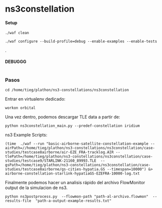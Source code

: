 # ns3constellation



#### Setup 


```
./waf clean  

./waf configure --build-profile=debug --enable-examples --enable-tests 
```
.
#### DEBUGGG
```./waf --command-template="gdb %s" --run src/satellite-constellation/examples/basic-constellation-example
```

### Pasos
```
cd /home/tieg/plathon/ns3-constellations/ns3constellation
```

Entrar en virtualenv dedicado:
```
workon orbital 
```
Una vez dentro, podemos descargar TLE data a partir de:

```
python ns3constellation_main.py --predef-constellation iridium 

```




ns3 Example Scripts:


```(time  ./waf --run "basic-airborne-satellite-constellation-example --airPath=//home/tieg/plathon/ns3-constellations/ns3constellation/case-studies/testcase8airborne/air-EZE_FRA-tracklog.AIR --tlePath=/home/tieg/plathon/ns3-constellations/ns3constellation/case-studies/testcase9/STARLINK-21160_89993.TLE  --gsPath=/home/tieg/plathon/ns3-constellations/ns3constellation/case-studies/testcase8airborne/gs-cities-hypatia.GS --timespan=10000") &> airborne-constellation-starlink-hypatiaGS-EZEFRA-10000-log.txt```



Finalmente podemos hacer un analisis rápido del archivo FlowMonitor output de la simulacion de ns3.
```
python ns3postprocess.py  --flowmon-path "path-al-archivo.flowmon"  --results-file  "path-a-output-example-results.txt"
```
